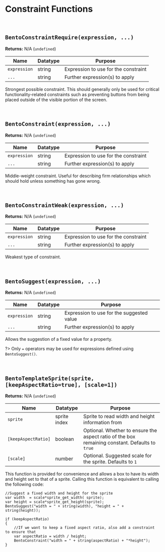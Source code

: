 # Constraint Functions

&nbsp;

## `BentoConstraintRequire(expression, ...)`

**Returns:** N/A (`undefined`)

|Name        |Datatype|Purpose                                                                                                        |
|------------|--------|---------------------------------------------------------------------------------------------------------------|
|`expression`|string  |Expression to use for the constraint                                                                           |
|`...`       |string  |Further expression(s) to apply                                                                                 |

Strongest possible constraint. This should generally only be used for critical functionality-related constraints such as preventing buttons from being placed outside of the visible portion of the screen.

&nbsp;

## `BentoConstraint(expression, ...)`

**Returns:** N/A (`undefined`)

|Name        |Datatype|Purpose                                                                                                        |
|------------|--------|---------------------------------------------------------------------------------------------------------------|
|`expression`|string  |Expression to use for the constraint                                                                           |
|`...`       |string  |Further expression(s) to apply                                                                                 |

Middle-weight constraint. Useful for describing firm relationships which should hold unless something has gone wrong.

&nbsp;

## `BentoConstraintWeak(expression, ...)`

**Returns:** N/A (`undefined`)

|Name        |Datatype|Purpose                                                                                                        |
|------------|--------|---------------------------------------------------------------------------------------------------------------|
|`expression`|string  |Expression to use for the constraint                                                                           |
|`...`       |string  |Further expression(s) to apply                                                                                 |

Weakest type of constraint. 

&nbsp;

## `BentoSuggest(expression, ...)`

**Returns:** N/A (`undefined`)

|Name        |Datatype|Purpose                                                                                                        |
|------------|--------|---------------------------------------------------------------------------------------------------------------|
|`expression`|string  |Expression to use for the suggested value                                                                      |
|`...`       |string  |Further expression(s) to apply                                                                                 |

Allows the suggestion of a fixed value for a property.

?> Only `=` operators may be used for expressions defined using `BentoSuggest()`.

&nbsp;

## `BentoTemplateSprite(sprite, [keepAspectRatio=true], [scale=1])`

**Returns:** N/A (`undefined`)

|Name               |Datatype    |Purpose                                                                                       |
|-------------------|------------|----------------------------------------------------------------------------------------------|
|`sprite`           |sprite index|Sprite to read width and height information from                                              |
|`[keepAspectRatio]`|boolean     |Optional. Whether to ensure the aspect ratio of the box remaining constant. Defaults to `true`|
|`[scale]`          |number      |Optional. Suggested scale for the sprite. Defaults to `1`                                     |

This function is provided for convenience and allows a box to have its width and height set to that of a sprite. Calling this function is equivalent to calling the following code:

```JS
//Suggest a fixed width and height for the sprite
var width  = scale*sprite_get_width( sprite);
var height = scale*sprite_get_height(sprite);
BentoSuggest("width = " + string(width), "height = " + string(height));

if (keepAspectRatio)
{
    //If we want to keep a fixed aspect ratio, also add a constraint to ensure that
    var aspectRatio = width / height;
    BentoConstraint("width = " + string(aspectRatio) + "*height");
}
```
